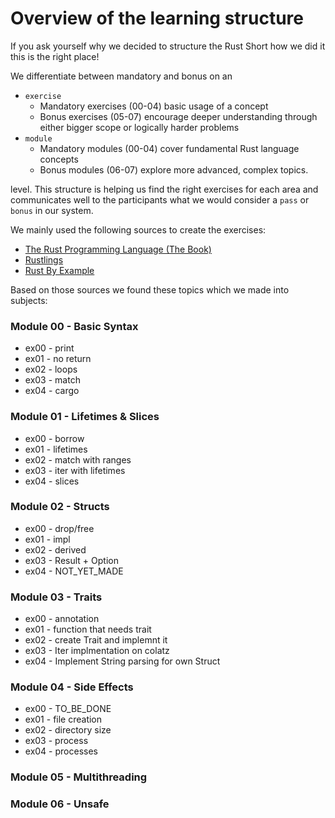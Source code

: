 # Overview of the learning structure
If you ask yourself why we decided to structure the Rust Short how we did it this is the right place!

We differentiate between mandatory and bonus on an
* `exercise`
  * Mandatory exercises (00-04) basic usage of a concept
  * Bonus exercises (05-07) encourage deeper understanding through either bigger scope or logically harder problems
* `module`
  * Mandatory modules (00-04) cover fundamental Rust language concepts
  * Bonus modules (06-07) explore more advanced, complex topics.

level. This structure is helping us find the right exercises for each area and communicates well to the participants what we would consider a `pass` or `bonus` in our system.

We mainly used the following sources to create the exercises:
* [The Rust Programming Language (The Book)](https://doc.rust-lang.org/book/)
* [Rustlings](https://github.com/rust-lang/rustlings)
* [Rust By Example](https://doc.rust-lang.org/stable/rust-by-example/)

Based on those sources we found these topics which we made into subjects:
### Module 00 - Basic Syntax
* ex00 - print
* ex01 - no return
* ex02 - loops
* ex03 - match
* ex04 - cargo

### Module 01 - Lifetimes & Slices
* ex00 - borrow
* ex01 - lifetimes
* ex02 - match with ranges
* ex03 - iter with lifetimes
* ex04 - slices

### Module 02 - Structs
* ex00 - drop/free
* ex01 - impl 
* ex02 - derived
* ex03 - Result + Option
* ex04 - NOT_YET_MADE

### Module 03 - Traits
* ex00 - annotation
* ex01 - function that needs trait
* ex02 - create Trait and implemnt it
* ex03 - Iter implmentation on colatz
* ex04 - Implement String parsing for own Struct

### Module 04 - Side Effects
* ex00 - TO_BE_DONE
* ex01 - file creation
* ex02 - directory size
* ex03 - process
* ex04 - processes

### Module 05 - Multithreading

### Module 06 - Unsafe


